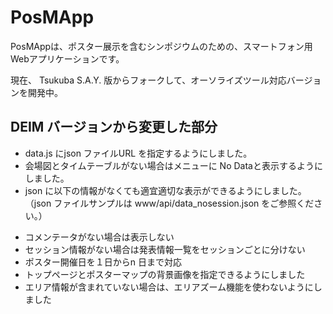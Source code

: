PosMApp
=======
PosMAppは、ポスター展示を含むシンポジウムのための、スマートフォン用Webアプリケーションです。  

現在、 Tsukuba S.A.Y. 版からフォークして、オーソライズツール対応バージョンを開発中。

## DEIM バージョンから変更した部分

* data.js にjson ファイルURL を指定するようにしました。
* 会場図とタイムテーブルがない場合はメニューに No Dataと表示するようにしました。
* json に以下の情報がなくても適宜適切な表示ができるようにしました。（json ファイルサンプルは www/api/data_nosession.json をご参照ください。）
 - コメンテータがない場合は表示しない
 - セッション情報がない場合は発表情報一覧をセッションごとに分けない
 - ポスター開催日を１日からn 日まで対応
 - トップページとポスターマップの背景画像を指定できるようにしました
 - エリア情報が含まれていない場合は、エリアズーム機能を使わないようにしました

